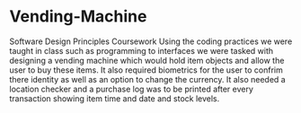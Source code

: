 # Vending-Machine
Software Design Principles Coursework
Using the coding practices we were taught in class such as programming to interfaces we were tasked with designing a vending machine which would hold item objects and allow the user to buy these items. It also required biometrics for the user to confrim there identity as well as an option to change the currency. It also needed a location checker and a purchase log was to be printed after every transaction showing item time and date and stock levels.
